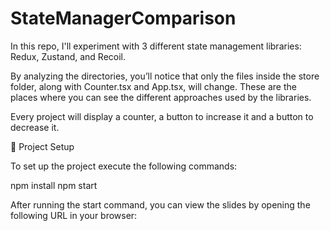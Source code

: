 # StateManagerComparison
In this repo, I'll experiment with 3 different state management libraries: Redux, Zustand, and Recoil.

By analyzing the directories, you’ll notice that only the files inside the store folder, along with Counter.tsx and App.tsx, will change. These are the places where you can see the different approaches used by the libraries.

Every project will display a counter, a button to increase it and a button to decrease it.

🚀 Project Setup

To set up the project execute the following commands:

npm install
npm start

After running the start command, you can view the slides by opening the following URL in your browser:
